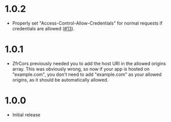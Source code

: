 # 1.0.2

- Properly set "Access-Control-Allow-Credentials" for normal requests if credentials are allowed ([#13](https://github.com/zf-fr/zfr-cors/pull/13)).

# 1.0.1

- ZfrCors previously needed you to add the host URI in the allowed origins array. This was obviously wrong, so
now if your app is hosted on "example.com", you don't need to add "example.com" as your allowed origins, as it should
be automatically allowed.

# 1.0.0

- Initial release
